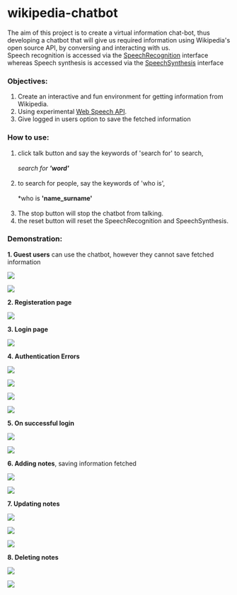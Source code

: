 # wikipedia-chatbot
The aim of this project is to create a virtual information chat-bot, thus developing a chatbot that will give us required information using Wikipedia's open source API, by conversing and interacting with us.<br>
Speech recognition is accessed via the [SpeechRecognition](https://developer.mozilla.org/en-US/docs/Web/API/SpeechRecognition) interface whereas Speech synthesis is accessed via the [SpeechSynthesis](https://developer.mozilla.org/en-US/docs/Web/API/SpeechSynthesis) interface
### Objectives:
1. Create an interactive and fun environment for getting information from Wikipedia.
2. Using experimental [Web Speech API](https://developer.mozilla.org/en-US/docs/Web/API/Web_Speech_API).
3. Give logged in users option to save the fetched information
### How to use:
1. click talk button and say the keywords of 'search for' to search,<br><br>*search for **'word'***<br><br>
2. to search for people, say the keywords of 'who is', <br><br>*who is **'name_surname'**<br><br>
3. The stop button will stop the chatbot from talking.
4. the reset button will reset the SpeechRecognition and SpeechSynthesis.
### Demonstration:
**1. Guest users** can use the chatbot, however they cannot save fetched information

![](demo/1.png)

![](demo/2.png)

**2. Registeration page** 

![](demo/3.png)

**3. Login page**

![](demo/4.png)

**4. Authentication Errors**

![](demo/5.png)

![](demo/6.png)

![](demo/7.png)

![](demo/8.png)

**5. On successful login**

![](demo/9.png)

![](demo/10.png)

**6. Adding notes**, saving information fetched

![](demo/11.png)

![](demo/12.png)

**7. Updating notes**

![](demo/13.png)

![](demo/14.png)

![](demo/15.png)

**8. Deleting notes**

![](demo/16.png)

![](demo/17.png)
